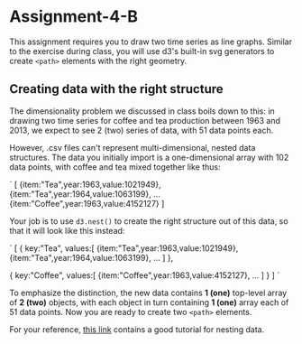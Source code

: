 # Assignment-4-B

This assignment requires you to draw two time series as line graphs. Similar to the exercise during class, you will use d3's built-in svg generators to create `<path>` elements with the right geometry.

## Creating data with the right structure

The dimensionality problem we discussed in class boils down to this: in drawing two time series for coffee and tea production between 1963 and 2013, we expect to see 2 (two) series of data, with 51 data points each.

However, .csv files can't represent multi-dimensional, nested data structures. The data you initially import is a one-dimensional array with 102 data points, with coffee and tea mixed together like thus:

`
[
  {item:"Tea",year:1963,value:1021949},
  {item:"Tea",year:1964,value:1063199},
  ...
  {item:"Coffee",year:1963,value:4152127}
]

Your job is to use `d3.nest()` to create the right structure out of this data, so that it will look like this instead:

`
[
  {
    key:"Tea",
    values:[
      {item:"Tea",year:1963,value:1021949},
      {item:"Tea",year:1964,value:1063199},
      ...
    ]
  },
  
  {
    key:"Coffee",
    values:[
      {item:"Coffee",year:1963,value:4152127},
      ...
    ]
  }
]
`

To emphasize the distinction, the new data contains **1 (one)** top-level array of **2 (two)** objects, with each object in turn containing **1 (one)** array each of 51 data points. Now you are ready to create two `<path>` elements.

For your reference, [this link](http://learnjsdata.com/group_data.html) contains a good tutorial for nesting data.

